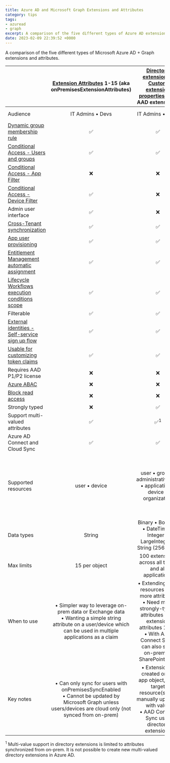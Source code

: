 ```yaml
---
title: Azure AD and Microsoft Graph Extensions and Attributes
category: tips
tags:
- azuread
- graph
excerpt: A comparison of the five different types of Azure AD extensions and attributes.
date: 2023-02-09 22:39:52 +0000
---
```


A comparison of the five different types of Microsoft Azure AD + Graph extensions and attributes.

||[Extension Attributes](https://learn.microsoft.com/graph/extensibility-overview?tabs=http) 1-15 (aka onPremisesExtensionAttributes)|[Directory extensions / Custom extension properties](https://learn.microsoft.com/graph/api/resources/extensionProperty?view=graph-rest-1.0) (aka AAD extensions)|[Schema extensions](https://learn.microsoft.com/graph/api/resources/schemaextension)|[Open extensions](https://learn.microsoft.com/graph/api/resources/opentypeextension)|[Custom security attributes](https://learn.microsoft.com/azure/active-directory/fundamentals/custom-security-attributes-overview)|
|----|:-:|:-:|:-:|:-:|:-:|
|Audience|IT Admins • Devs|IT Admins • Devs|Devs|Devs|IT Admins • Devs|
|[Dynamic group membership rule](https://learn.microsoft.com/azure/active-directory/enterprise-users/groups-dynamic-membership)|✅|✅|❌|❌|❌|
|[Conditional Access - Users and groups](https://learn.microsoft.com/azure/active-directory/enterprise-users/groups-dynamic-membership)|✅|✅|❌|❌|❌|
|[Conditional Access - App Filter](https://learn.microsoft.com/azure/active-directory/conditional-access/concept-filter-for-applications)|❌|❌|❌|❌|✅|
|[Conditional Access - Device Filter](https://learn.microsoft.com/azure/active-directory/conditional-access/concept-condition-filters-for-devices)|✅|❌|❌|❌|❌|
|Admin user interface|✅|❌|❌|❌|✅|
|[Cross-Tenant synchronization](https://learn.microsoft.com/en-us/azure/active-directory/multi-tenant-organizations/cross-tenant-synchronization-overview)|✅|✅|❌|❌|❌|
|[App user provisioning](https://learn.microsoft.com/en-us/azure/active-directory/multi-tenant-organizations/cross-tenant-synchronization-overview)|✅|✅|❌|❌|❌|
|[Entitlement Management automatic assignment](https://learn.microsoft.com/en-us/azure/active-directory/governance/how-to-lifecycle-workflow-sync-attributes)|✅|✅|❌|❌|❌|
|[Lifecycle Workflows execution conditions scope](https://learn.microsoft.com/en-us/azure/active-directory/governance/how-to-lifecycle-workflow-sync-attributes)|✅|✅|❌|❌|❌|
|Filterable|✅|✅|✅|❌|✅|
|[External identities - Self-service sign up flow](https://learn.microsoft.com/en-us/azure/active-directory/external-identities/self-service-sign-up-user-flow)|✅|✅|❌|❌|❌|
|[Usable for customizing token claims](https://learn.microsoft.com/azure/active-directory/develop/active-directory-optional-claims)|✅|✅|❌|❌|❌|
|Requires AAD P1/P2 license|❌|❌|❌|❌|✅|
|[Azure ABAC](https://learn.microsoft.com/azure/role-based-access-control/conditions-overview)|❌|❌|❌|❌|✅|
|[Block read access](https://learn.microsoft.com/azure/active-directory/fundamentals/custom-security-attributes-overview#why-use-custom-security-attributes)|❌|❌|❌|❌|✅|
|Strongly typed|❌|✅|✅|❌|✅|
|Support multi-valued attributes|✅|✅<sup>1<sup>|❌|✅|✅|
|Azure AD Connect and Cloud Sync|✅|✅|❌|❌|❌|
|Supported resources|user • device|user • group • administrativeUnit • application • device • organization|user • group • administrativeUnit • application • contact • device • event • message • organization • post|user • group • contact • device • event • message • organization • post • todoTask • todoTaskList|user • servicePrincipal|
|Data types|String|Binary • Boolean • DateTime • Integer • LargeInteger • String (256 char)|Binary • Boolean • DateTime • Integer • String|String|Boolean • Integer • String|
|Max limits|15 per object|100 extensions across all types and all applications|100 per resource|2 per creator app per resource|50 per object • 500 attributes per tenant • More info|
|When to use|• Simpler way to leverage on-prem data or Exchange data<br/>• Wanting a simple string attribute on a user/device which can be used in multiple applications as a claim|• Extending AAD resources with more attributes<br/>• Need more strongly-typed attributes than extension attributes 1-15<br/>• With AAD Connect Sync, can also sync on-prem or SharePoint data|• To extend Graph resources<br/>• Don’t require attributes as part of user authentication and as a claim|Directly add attributes to single Graph object, rather than through an extension schema|Store confidential data
|Key notes|• Can only sync for users with onPremisesSyncEnabled<br/>• Cannot be updated by Microsoft Graph unless users/devices are cloud only (not synced from on-prem)|• Extension is created on an app object, then target resource(s) are manually updated with value<br/>• AAD Connect Sync uses directory extensions|Extension is created as stand-alone resource, then applied to object|Simple setup and usage|Built with security and least privilege|

<sup>1</sup> Multi-value support in directory extensions is limited to attributes synchronized from on-prem. It is not possible to create new multi-valued directory extensions in Azure AD.
